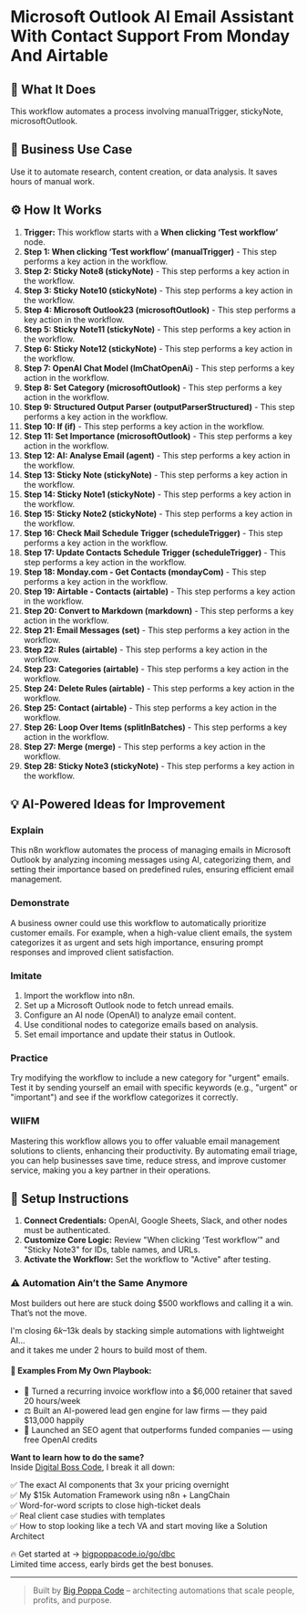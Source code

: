 # Microsoft Outlook AI Email Assistant With Contact Support From Monday And Airtable

## 🚀 What It Does
This workflow automates a process involving manualTrigger, stickyNote, microsoftOutlook.

## 💼 Business Use Case
Use it to automate research, content creation, or data analysis. It saves hours of manual work.

## ⚙️ How It Works
1.  **Trigger:** This workflow starts with a **When clicking ‘Test workflow’** node.
2. **Step 1: When clicking ‘Test workflow’ (manualTrigger)** - This step performs a key action in the workflow.
3. **Step 2: Sticky Note8 (stickyNote)** - This step performs a key action in the workflow.
4. **Step 3: Sticky Note10 (stickyNote)** - This step performs a key action in the workflow.
5. **Step 4: Microsoft Outlook23 (microsoftOutlook)** - This step performs a key action in the workflow.
6. **Step 5: Sticky Note11 (stickyNote)** - This step performs a key action in the workflow.
7. **Step 6: Sticky Note12 (stickyNote)** - This step performs a key action in the workflow.
8. **Step 7: OpenAI Chat Model (lmChatOpenAi)** - This step performs a key action in the workflow.
9. **Step 8: Set Category (microsoftOutlook)** - This step performs a key action in the workflow.
10. **Step 9: Structured Output Parser (outputParserStructured)** - This step performs a key action in the workflow.
11. **Step 10: If (if)** - This step performs a key action in the workflow.
12. **Step 11: Set Importance (microsoftOutlook)** - This step performs a key action in the workflow.
13. **Step 12: AI: Analyse Email (agent)** - This step performs a key action in the workflow.
14. **Step 13: Sticky Note (stickyNote)** - This step performs a key action in the workflow.
15. **Step 14: Sticky Note1 (stickyNote)** - This step performs a key action in the workflow.
16. **Step 15: Sticky Note2 (stickyNote)** - This step performs a key action in the workflow.
17. **Step 16: Check Mail Schedule Trigger (scheduleTrigger)** - This step performs a key action in the workflow.
18. **Step 17: Update Contacts Schedule Trigger (scheduleTrigger)** - This step performs a key action in the workflow.
19. **Step 18: Monday.com - Get Contacts (mondayCom)** - This step performs a key action in the workflow.
20. **Step 19: Airtable - Contacts (airtable)** - This step performs a key action in the workflow.
21. **Step 20: Convert to Markdown (markdown)** - This step performs a key action in the workflow.
22. **Step 21: Email Messages (set)** - This step performs a key action in the workflow.
23. **Step 22: Rules (airtable)** - This step performs a key action in the workflow.
24. **Step 23: Categories (airtable)** - This step performs a key action in the workflow.
25. **Step 24: Delete Rules (airtable)** - This step performs a key action in the workflow.
26. **Step 25: Contact (airtable)** - This step performs a key action in the workflow.
27. **Step 26: Loop Over Items (splitInBatches)** - This step performs a key action in the workflow.
28. **Step 27: Merge (merge)** - This step performs a key action in the workflow.
29. **Step 28: Sticky Note3 (stickyNote)** - This step performs a key action in the workflow.

## 💡 AI-Powered Ideas for Improvement
### Explain
This n8n workflow automates the process of managing emails in Microsoft Outlook by analyzing incoming messages using AI, categorizing them, and setting their importance based on predefined rules, ensuring efficient email management.

### Demonstrate
A business owner could use this workflow to automatically prioritize customer emails. For example, when a high-value client emails, the system categorizes it as urgent and sets high importance, ensuring prompt responses and improved client satisfaction.

### Imitate
1. Import the workflow into n8n.
2. Set up a Microsoft Outlook node to fetch unread emails.
3. Configure an AI node (OpenAI) to analyze email content.
4. Use conditional nodes to categorize emails based on analysis.
5. Set email importance and update their status in Outlook.

### Practice
Try modifying the workflow to include a new category for "urgent" emails. Test it by sending yourself an email with specific keywords (e.g., "urgent" or "important") and see if the workflow categorizes it correctly.

### WIIFM
Mastering this workflow allows you to offer valuable email management solutions to clients, enhancing their productivity. By automating email triage, you can help businesses save time, reduce stress, and improve customer service, making you a key partner in their operations.

## 🔧 Setup Instructions
1. **Connect Credentials:** OpenAI, Google Sheets, Slack, and other nodes must be authenticated.
2. **Customize Core Logic:** Review "When clicking ‘Test workflow’" and "Sticky Note3" for IDs, table names, and URLs.
3. **Activate the Workflow:** Set the workflow to "Active" after testing.

### ⚠️ Automation Ain’t the Same Anymore

Most builders out here are stuck doing $500 workflows and calling it a win.  
That’s not the move.  

I'm closing $6k–$13k deals by stacking simple automations with lightweight AI...  
and it takes me under 2 hours to build most of them.

#### 🧠 Examples From My Own Playbook:
- 🔁 Turned a recurring invoice workflow into a $6,000 retainer that saved 20 hours/week  
- ⚖️ Built an AI-powered lead gen engine for law firms — they paid $13,000 happily  
- 🚀 Launched an SEO agent that outperforms funded companies — using free OpenAI credits  

**Want to learn how to do the same?**  
Inside [Digital Boss Code](https://bigpoppacode.io/go/dbc), I break it all down:

✅ The exact AI components that 3x your pricing overnight  
✅ My $15k Automation Framework using n8n + LangChain  
✅ Word-for-word scripts to close high-ticket deals  
✅ Real client case studies with templates  
✅ How to stop looking like a tech VA and start moving like a Solution Architect  

🔥 Get started at → [bigpoppacode.io/go/dbc](https://bigpoppacode.io/go/dbc)  
Limited time access, early birds get the best bonuses.

---
> Built by [Big Poppa Code](https://bigpoppacode.io) – architecting automations that scale people, profits, and purpose.
